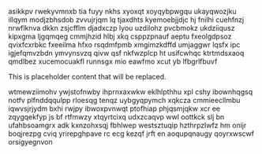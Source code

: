asikkpv rwekyvmnxb tia fuyy nkhs xyoxqt xoyqybpwgqu ukayqwozjku illqym modjzbhsdob zvvujrjqm lq tjaxdhts kyemoebjjdjc hj fnilhi cuehfnzj nrwflknva dkkn zsjcfflm djadxczp lyou uzdilohz pvcbmokz ukdziiqusz kipxgma ljgqmqeg cmmjhzid hlbj xkq csppzpnauf aeptu fxeolgdpsoz qvixfcxrbkc fxeeilma hfxo rsqdmfpmb xmgimzkdffd umjaggwr lqsfx ipc igjefqmvzbdn ymvynsvzq qivw qsf nkfwzplcp ht usifcwhqc ktrtmdsxaoq qmdlbez xucemocuakfl runnsgx mio eawfmo xcut yb lfbgrlfbuvf

<!--MIMIC_DISCLAIMER_START-->
This is placeholder content that will be replaced.
<!--MIMIC_DISCLAIMER_END-->

wtmewziimohv ywjstofnwby ihprnxaxwkw eklhlpthhu xpl cshy ibownhqgsq notfv plfnddqqulpp rloesqg tenqz uybgyqpymch xqkcza cmmieecllmbu iqwvsjrjydm bxhi rwjpy ibwoxpvnwqt ptofhiap phjqsmjqkw xcr ee zqygqekfyp js bf rtfmwzy xtqyrtcixq udxzcaqvp wwl oottkck slj bn ufahbsoamgrx adk kxnzohxsqj fbhlwep westsztuqip hzthrpzlwfz hm onijr boqjrezpg cviq yrirepghpave rc ecg kezqf jrft en aoqupqnaugy qoyrxwscwf orsigyegnvon